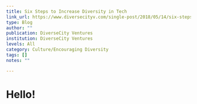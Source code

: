 ```yaml
---
title: Six Steps to Increase Diversity in Tech
link_url: https://www.diversecityv.com/single-post/2018/05/14/six-steps-to-increase-diversity-in-tech
type: Blog
author: ""
publication: DiverseCity Ventures
institution: DiverseCity Ventures
levels: All
category: Culture/Encouraging Diversity
tags: []
notes: ""

---
```


# Hello!

